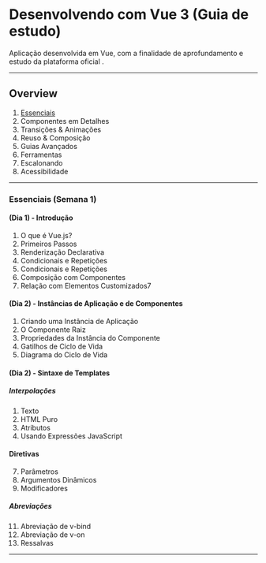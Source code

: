 # Desenvolvendo com Vue 3 (Guia de estudo)

Aplicação desenvolvida em Vue, com a finalidade de aprofundamento e estudo da plataforma oficial .


*******
## Overview

  1. [Essenciais](#essenciais)
  2. Componentes em Detalhes
  3. Transições & Animações
  4. Reuso & Composição
  5. Guias Avançados
  6. Ferramentas
  7. Escalonando
  8. Acessibilidade
*******

<div id='essenciais'/>

### Essenciais (Semana 1)

#### (Dia 1) - Introdução
1. O que é Vue.js?
2. Primeiros Passos
3. Renderização Declarativa
4. Condicionais e Repetições
5. Condicionais e Repetições
6. Composição com Componentes
7. Relação com Elementos Customizados7 

#### (Dia 2) - Instâncias de Aplicação e de Componentes
1. Criando uma Instância de Aplicação
2. O Componente Raiz
3. Propriedades da Instância do Componente
4. Gatilhos de Ciclo de Vida
5. Diagrama do Ciclo de Vida

#### (Dia 2) - Sintaxe de Templates
##### Interpolações
1. Texto
2. HTML Puro
3. Atributos
4. Usando Expressões JavaScript
#### Diretivas
7. Parâmetros
8. Argumentos Dinâmicos
9. Modificadores
##### Abreviações
11. Abreviação de v-bind
12. Abreviação de v-on
13. Ressalvas 
 
*******
